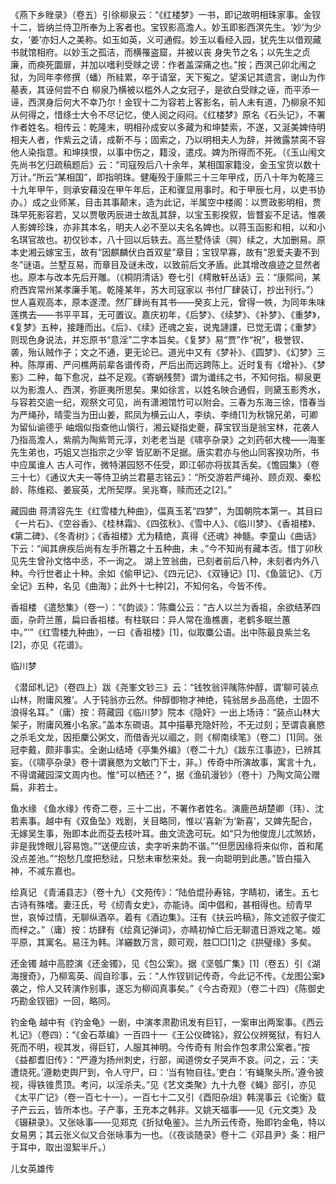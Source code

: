 <!-- { "loadSidebar": true } -->
《燕下乡睉录》（卷五）引徐柳泉云：“《红楼梦》一书，即记故明相珠家事。金钗十二，皆纳兰侍卫所奉为上客者也。宝钗影高澹人。妙玉即影西溟先生。‘妙’为少女，‘姜’亦妇人之美称。如玉如英，义可通假。妙玉以看经入园，犹先生以借观藏书就馆相府。以妙玉之孤洁，而横罹盗窟，并被以丧 身失节之名；以先生之贞廉，而瘐死圜扉，并加以嗜利受赇之谤：作者盖深痛之也。”按；西溟己卯北闱之狱，为同年李修撰（蟠）所絓累，卒于请室，天下寃之。望溪记其遗言，谢山为作墓表，其诬何尝不白 柳泉乃横被以槛外人之女冠子，是欲白受赇之诬，而平添一诬，西溟身后何大不幸乃尔！金钗十二为容若上客影名，前人未有道，乃柳泉不知从何得之，惜绦士大令不尽记忆，使人阅之闷闷。《红楼梦》原名《石头记》，不署作者姓名。相传云：乾隆末，明相孙成安以多藏为和坤婪索，不遂，又涎美婢侍明相夫人者，作紫云之请，成靳不与；固索之，乃以明相夫人为辞，并微露禁脔不容他人染指意。和坤挟恨，以事中伤之，籍没，遣戍。婢为所得而不死。（《玉山闱文先尚书乞归疏稿题后》云：“司寇殁后八十余年，某相国家籍没，金玉宝货以数十万计。”所云“某相国”，即指明珠。健庵殁于康熙三十三年甲戍，历八十年为乾隆三十九年甲午，则承安藉没在甲午年后，正和骤显用事时。和于甲辰七月，以吏书协办。）成之业师某，目击其事颠末，造为此记，半属空中楼阁：以贾政影明相，贾珠早死影容若，又以贾敬丙辰进士故乱其辞，以宝玉影揆叙，皆瞀妄不足诘。惟袭人影婢珍珠，亦非其本名，明夫人必不至以夫名名婢也。以蒋玉函影和相，以和小名琪官故也。初仅钞本，八十回以后轶去。高兰墅侍读（腭）续之，大加删易。原本史湘云嫁宝玉，故有“因麒麟伏白首双星”章目；宝钗早寡，故有“恩爱夫妻不到冬”谜语。兰墅互易，而章目及谜未改，以致前后文矛盾。此其增改痕迹之显然者也。原本与改本先后开雕。（《桐阴清话》卷七引《樗散轩丛话》云：“康熙间，某府西宾常州某孝廉手笔。乾隆某年，苏大司寇家以   书付厂肆装订，抄出刊行。”）世人喜观高本，原本遂湮。然厂肆尚有其书——癸亥上元，曾得一帙，为同年朱味莲携去——书平平耳，无可置议。嘉庆初年，《后梦》、《续梦》、《补梦》、《重梦》，《复梦》五种，接踵而出。《后》、《续》还魂之妄，说鬼謰謱，已觉无谓；《重梦》则现色身说法，并忘原书“意淫”二字本旨矣。《复梦》易“贾”作“祝”，极誉钗、袭，殆认贼作子；文之不通，更无论已。道光中又有《梦补》、《圆梦》、《幻梦》三种。陈厚甫、严问樵两前辈各谱传奇，严后出而远跨陈上。近时复有《增补》、《梦影》二种，每下愈况，益不足观。《寄蜗残赘》谓为谶纬之书，不知何指。柳泉更以为影澹人、西溟，弥匪夷所思矣。果如徐言，以姓名映合通假，则黛玉影秀水，与容若交逾一纪，观祭文可见，尚有潇湘馆竹可以附会。三春为东海三徐，惜春当为严绳孙，晴雯当为田山姜，熙凤为横云山人，李纨、李绮[1]为秋锦兄弟，可卿为留仙谕德乎 岫烟似指查他山愼行，湘云疑指史夔，薛宝钗当是翁宝林，花袭人乃指高澹人，紫鹃为陶紫笥元淳，刘老老当是《啸亭杂录》之刘药邨大槐——海峯先生弟也，巧姐又岂指宗之少宰 皆肊断不足据。唐实君亦与他山同客揆功所，书中应属谁人 古人可作，微特湛园怒不任受，即江邨亦将拔其舌矣。《憺园集》（卷三十七）《通议大夫一等侍卫纳兰君墓志铭云》：“所交游若严绳孙、顾贞观、秦松龄、陈维崧、姜宸英，尤所契厚。吴兆骞，赎而还之[2]。”   

藏园曲
蒋清容先生《红雪楼九种曲》，偪真玉茗“四梦”，为国朝院本第一。其目曰《一片石》、《空谷香》、《桂林霜》、《四弦秋》、《雪中人》、《临川梦》、《香祖楼》、《第二碑》、《冬青树》；《香祖楼》尤为精绝，真得《还魂》神髓。李童山《曲话》下云：“闻其痹疾后尚有左手所篹之十五种曲，未  。”今不知尚有藏本否。惜丁卯秋见先生曾孙文恪中丞，不一询之。
湖上笠翁曲，已刻者前后八种，未刻者内外八种。今行世者止十种。余如《偷甲记》、《四元记》、《双锤记》[1]、《鱼篮记》、《万全记》五种，名见《曲海》；此外十七种[2]，不知何名，今皆不传。

香祖楼 
《遣愁集》（卷一）：“《韵谈》：‘陈麋公云：“古人以兰为香祖，余欲结茅四面，杂莳兰蕙，扁曰香祖楼。有柱联曰：异人常在渔樵裹，老鹤多眠兰蕙中。”’”《红雪楼九种曲》，一曰《香祖楼》[1]，似取麋公语。出中陈最良紫兰名[2]，亦见《花谱》。

临川梦 

《潜邱札记》（卷四上）跋《尧峯文钞三》云：“钱牧翁评隲陈仲醇，谓‘聊可装点山林，附庸风雅’。人于钝翁亦云然。仲醇御物才神绝，钝翁居乡品高绝，士固不浪得名耳。”（庸）按：蒋藏园《临川梦》院本《隐奸》一出上场诗：“装点山林大架子，附庸风雅小名家。”盖本东磵语。其中描摹充隐奸险，不无过刻；至谓袁襄愍之杀毛文龙，因拒麇公粥文，而借香光以祻之，则《柳南续笔》（卷二）[1]同。张冠李戴，颇非事实。全谢山结埼《亭集外编》（卷二十九）《跋东江事迹》，已辨其妄。（《啸亭杂录》卷十谓襄愍为文敏门下士，非。）传奇中所演故事，寓言十九，不得谓藏园深文周内也。惟“可以栖还？”，据《渔矶漫钞》（卷十）乃陶文简公赠扁，非若士。

鱼水缘
《鱼水缘》传奇二卷，三十二出，不署作者姓名。演鹿邑胡楚卿（玮）、沈若素事。越中有《双鱼坠》戏剧，关目略同，惟以‘喜新’为‘新喜’，又婢先配合，无嫁吴生事，殆即本此而芟去枝叶耳。曲文流逸可玩。如“只为他俊庞儿忒煞娇，非是我馋眼儿容易饱。”“送便应该，卖字听来韵不谐。”“但愿因缘将来似你，首和尾没点差池。”“抱愁几度把愁祛，只愁未审愁来处。我一向聪明到此愚。”皆白描入神，不减东嘉也。 

绘真记
《青浦县志》（卷十九）《文苑传》：“陆伯焜孙寿铭，字睛初，诸生。五七古诗有殊嗜。妻汪氏，号《纫青女史》，亦能诗。闺中倡和，甚相得也。纫青早世，哀悼过情，无聊纵酒卒。着有《酒边集》。汪有《扶云吟稿》，陈文述叙子俊汇而梓之。”（庸）按：坊肆有《绘真记弹词》，亦睛初悼亡后无聊遣日游戏之笔。姬平原，其寓名。易汪为韩。洋纚数万言，颇可观，胜□□[1]之《拱璧缘》多矣。

还金镯
越中高腔演《还金镯》，见《包公案》。据《坚瓠广集》[1]（卷五）引《湖海搜奇》，乃柳鸾英、阎自珍事，云：“人怍钗钏记传奇，今此记不传。《龙图公案》袭之，伶人又转演作别事，遂忘为柳阎真事矣。”《今古奇观》（卷二十四）《陈御史巧勘金钗钿》一回，略同。

钓金龟 
越中有《钓金龟》一剧，中演孝肃勘讯发有巨钉，一案审出两案事。《西云札记》（卷四）：“《金石萃编》一百四十一《王公仪碑铭》，叙公仪辨冤狱，有妇人死而不明，视其发，得巨钉，人服其神明。今传奇有 附会作包孝肃公案者。”按《益都耆旧传》：“严遵为扬州刺史，行部，闻道傍女子哭声不哀。问之，云：‘夫遭烧死。’遵勅吏舆尸到，令人守尸，曰：‘当有物自往。’吏白：‘有蝇聚头所。’遵令披视，得铁锥贯顶。考问，以淫杀夫。”见《艺文类聚》九十九卷《蝇》部引，亦见《太平广记》（卷一百七十一）。一百七十二又引《酉阳杂俎》韩滉事云《论衡》载子产云云，皆所本也。子产事，王充本之韩非。又姚天福事——见《元文类》及《辍耕录》。又张咏事——见郑克《折狱龟鉴》。兰九所云传奇，殆即钓金龟，特以女易男；其云张义似又合张咏事为一也。（《夜谈随录》卷十二《邓县尹》条：相尸于耳中，取出湿絮半斤。）

儿女英雄传
